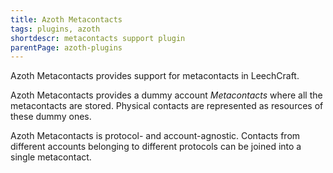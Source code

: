 ```yaml
---
title: Azoth Metacontacts
tags: plugins, azoth
shortdescr: metacontacts support plugin
parentPage: azoth-plugins
---
```


Azoth Metacontacts provides support for metacontacts in LeechCraft.

Azoth Metacontacts provides a dummy account _Metacontacts_ where all
the metacontacts are stored. Physical contacts are represented as
resources of these dummy ones.

Azoth Metacontacts is protocol- and account-agnostic. Contacts from
different accounts belonging to different protocols can be joined into
a single metacontact.
